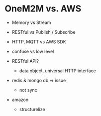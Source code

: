 # OneM2M vs. AWS

- Memory vs Stream
- RESTful vs  Publish / Subscribe
- HTTP, MQTT vs AWS SDK
- confuse vs low level
- RESTful API?
  - data object, universal HTTP interface

- redis & mongo db => issue
  - not sync
- amazon
  - structurelize